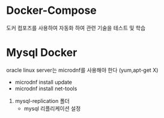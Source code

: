 # Docker-Compose
도커 컴포즈를 사용하여 자동화 하여 관련 기술을 테스트 및 학습

# Mysql Docker 
oracle linux server는 microdnf를 사용해야 한다 (yum,apt-get X)
* microdnf install update
* microdnf install net-tools

1. mysql-replication 폴더
   * mysql 리플리케이션 설정
